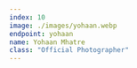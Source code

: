 ```yaml
---
index: 10
image: ./images/yohaan.webp
endpoint: yohaan
name: Yohaan Mhatre
class: "Official Photographer"
---
```

